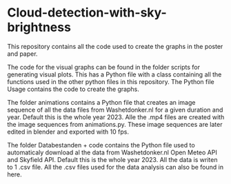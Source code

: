 # Cloud-detection-with-sky-brightness
This repository contains all the code used to create the graphs in the poster and paper. 

The code for the visual graphs can be found in the folder scripts for generating visual plots. This has a Python file with a class containing all the functions used in the other python files in this repository. 
The Python file Usage contains the code to create the graphs.

The folder animations contains a Python file that creates an image sequence of all the data files from Washetdonker.nl for a given duration and year. Default this is the whole year 2023. 
Alle the .mp4 files are created with the image sequences from animations.py. These image sequences are later edited in blender and exported with 10 fps.

The folder Databestanden + code contains the Python file used to automaticaly download al the data from Washetdonker.nl Open Meteo API and Skyfield API. Default this is the whole year 2023. 
All the data is writen to 1 .csv file. All the .csv files used for the data analysis can also be found in here.



